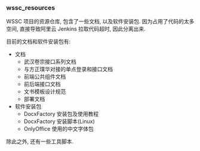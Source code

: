 ### wssc_resources

WSSC 项目的资源仓库, 包含了一些文档, 以及软件安装包. 因为占用了代码的太多空间, 直接导致阿里云 Jenkins 拉取代码超时, 因此分离出来. 

目前的文档和软件安装包有:

- 文档 
    - 武汉卷宗接口系列文档
    - 与方正璞华对接的单点登录和接口文档
    - 前端公共组件文档
    - 前后端接口文档
    - 文书模板设计规范
    - 部署文档
- 软件安装包
    - DocxFactory 安装包及使用教程
    - DocxFactory 安装脚本(Linux)
    - OnlyOffice 使用的中文字体包
    
    
除此之外, 还有一些工具脚本.
